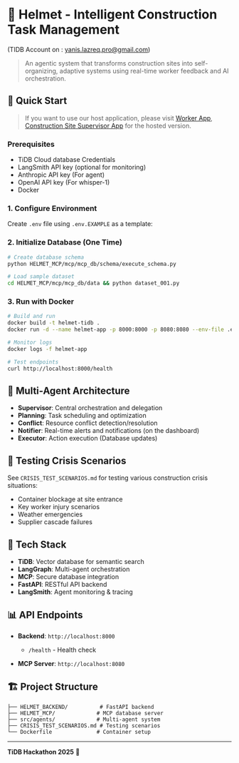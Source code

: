# 🚧 Helmet - Intelligent Construction Task Management
(TIDB Account on : yanis.lazreq.pro@gmail.com)

> An agentic system that transforms construction sites into self-organizing, adaptive systems using real-time worker feedback and AI orchestration.

## 🎯 Quick Start

> If you want to use our host application, please visit [Worker App](http://34.236.170.225:3000/), [Construction Site Supervisor App](http://dashboard-lb-491753214.us-east-1.elb.amazonaws.com/) for the hosted version.

### Prerequisites
- TiDB Cloud database Credentials
- LangSmith API key (optional for monitoring)
- Anthropic API key (For agent)
- OpenAI API key (For whisper-1)
- Docker

### 1. Configure Environment
Create `.env` file using `.env.EXAMPLE` as a template:


### 2. Initialize Database (One Time)
```bash
# Create database schema
python HELMET_MCP/mcp/mcp_db/schema/execute_schema.py

# Load sample dataset
cd HELMET_MCP/mcp/mcp_db/data && python dataset_001.py
```

### 3. Run with Docker
```bash
# Build and run
docker build -t helmet-tidb .
docker run -d --name helmet-app -p 8000:8000 -p 8080:8080 --env-file .env helmet-tidb

# Monitor logs
docker logs -f helmet-app

# Test endpoints
curl http://localhost:8000/health
```

## 🤖 Multi-Agent Architecture

- **Supervisor**: Central orchestration and delegation
- **Planning**: Task scheduling and optimization
- **Conflict**: Resource conflict detection/resolution
- **Notifier**: Real-time alerts and notifications (on the dashboard)
- **Executor**: Action execution (Database updates)

## 🧪 Testing Crisis Scenarios

See `CRISIS_TEST_SCENARIOS.md` for testing various construction crisis situations:
- Container blockage at site entrance
- Key worker injury scenarios
- Weather emergencies
- Supplier cascade failures

## 🔧 Tech Stack

- **TiDB**: Vector database for semantic search
- **LangGraph**: Multi-agent orchestration
- **MCP**: Secure database integration
- **FastAPI**: RESTful API backend
- **LangSmith**: Agent monitoring & tracing

## 📊 API Endpoints

- **Backend**: `http://localhost:8000`
  - `/health` - Health check

- **MCP Server**: `http://localhost:8080`

## 🏗️ Project Structure

```
├── HELMET_BACKEND/          # FastAPI backend
├── HELMET_MCP/             # MCP database server
├── src/agents/             # Multi-agent system
├── CRISIS_TEST_SCENARIOS.md # Testing scenarios
└── Dockerfile              # Container setup
```

---

**TiDB Hackathon 2025** 🚀